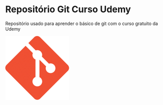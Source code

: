 # Repositório Git Curso Udemy

Repositório usado para aprender o básico de git com o curso gratuito da Udemy

![Ícone do Git](./18133.png)
